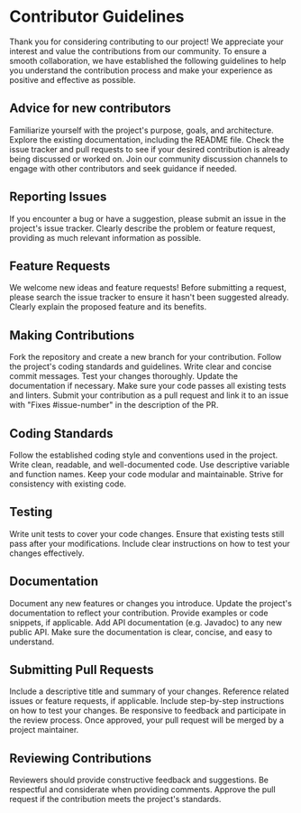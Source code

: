 # Contributor Guidelines

Thank you for considering contributing to our project! 
We appreciate your interest and value the contributions from our community.
To ensure a smooth collaboration, we have established the following guidelines to help you understand the contribution process and make your experience as positive and effective as possible.

## Advice for new contributors

Familiarize yourself with the project's purpose, goals, and architecture.
Explore the existing documentation, including the README file.
Check the issue tracker and pull requests to see if your desired contribution is already being discussed or worked on.
Join our community discussion channels to engage with other contributors and seek guidance if needed.

## Reporting Issues

If you encounter a bug or have a suggestion, please submit an issue in the project's issue tracker.
Clearly describe the problem or feature request, providing as much relevant information as possible.

## Feature Requests

We welcome new ideas and feature requests!
Before submitting a request, please search the issue tracker to ensure it hasn't been suggested already.
Clearly explain the proposed feature and its benefits.

## Making Contributions

Fork the repository and create a new branch for your contribution.
Follow the project's coding standards and guidelines.
Write clear and concise commit messages.
Test your changes thoroughly.
Update the documentation if necessary.
Make sure your code passes all existing tests and linters.
Submit your contribution as a pull request and link it to an issue with "Fixes #issue-number" in the description of the PR.

## Coding Standards

Follow the established coding style and conventions used in the project.
Write clean, readable, and well-documented code.
Use descriptive variable and function names.
Keep your code modular and maintainable.
Strive for consistency with existing code.

## Testing

Write unit tests to cover your code changes.
Ensure that existing tests still pass after your modifications.
Include clear instructions on how to test your changes effectively.

## Documentation

Document any new features or changes you introduce.
Update the project's documentation to reflect your contribution.
Provide examples or code snippets, if applicable.
Add API documentation (e.g. Javadoc) to any new public API.
Make sure the documentation is clear, concise, and easy to understand.

## Submitting Pull Requests

Include a descriptive title and summary of your changes.
Reference related issues or feature requests, if applicable.
Include step-by-step instructions on how to test your changes.
Be responsive to feedback and participate in the review process.
Once approved, your pull request will be merged by a project maintainer.

## Reviewing Contributions

Reviewers should provide constructive feedback and suggestions.
Be respectful and considerate when providing comments.
Approve the pull request if the contribution meets the project's standards.
